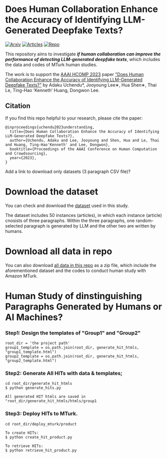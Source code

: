 
# Does Human Collaboration Enhance the Accuracy of Identifying LLM-Generated Deepfake Texts?



[![Arxiv](https://img.shields.io/badge/Arxiv-2304.01002-orange)](https://arxiv.org/pdf/2304.01002.pdf)
[![Articles](https://img.shields.io/badge/Data-.csv-blue)](generate_hit_htmls/data_gpt2_trial.csv)
[![Repo](https://img.shields.io/badge/Repo-.zip-green)](https://github.com/huashen218/llm-deepfake-human-study/archive/refs/heads/main.zip)




This repository aims to investigate <em><strong>if human collaboration can improve the performance of detecting LLM-generated deepfake texts</em></strong>, which includes the data and codes of MTurk human studies.


The work is to support the [AAAI HCOMP 2023](https://www.humancomputation.com/) paper 
["Does Human Collaboration Enhance the Accuracy of Identifying LLM-Generated Deepfake Texts?"](https://arxiv.org/pdf/2304.01002.pdf)
 by Adaku Uchendu*, Jooyoung Lee∗, Hua Shen∗, Thai Le, Ting-Hao ‘Kenneth’ Huang, Dongwon Lee. 





## Citation
If you find this repo helpful to your research, please cite the paper:
```
@inproceedings{uchendu2023understanding,
  title={Does Human Collaboration Enhance the Accuracy of Identifying LLM-Generated Deepfake Texts?},
  author={Uchendu, Adaku and Lee, Jooyoung and Shen, Hua and Le, Thai and Huang, Ting-Hao'Kenneth' and Lee, Dongwon},
  booktitle={Proceedings of the AAAI Conference on Human Computation and Crowdsourcing},
  year={2023},
}
```


Add a link to download only datasets (3 paragraph CSV file)?



# Download the dataset

You can check and download the [dataset](generate_hit_htmls/data_gpt2_trial.csv) used in this study. 

The dataset includes 50 instances (articles), in which each instance (article) cnosists of three paragraphs. Within the three paragraphs, one random-selected paragraph is generated by LLM and the other two are written by humans.


# Download all data in repo

You can also download [all data in this repo](https://github.com/huashen218/llm-deepfake-human-study/archive/refs/heads/main.zip) as a zip file, which include the aforementioned dataset and the codes to conduct human study with Amazon MTurk.



# Human Study of dinstinguishing Paragraphs Generated by Humans or AI Machines?


### Step1: Design the templates of "Group1" and "Group2"

```
root_dir = 'the project path'
group1_template = os.path.join(root_dir, generate_hit_htmls, "group1_template.html")
group2_template = os.path.join(root_dir, generate_hit_htmls, "group2_template.html")
```

### Step2: Generate All HITs with data & templates;

```
cd root_dir/generate_hit_htmls
$ python generate_hits.py

All generated HIT htmls are saved in "root_dir/generate_hit_htmls/htmls/group1
```

### Step3: Deploy HITs to MTurk.

```
cd root_dir/deploy_mturk/product

To create HITs:
$ python create_hit_product.py

To retrieve HITs:
$ python retrieve_hit_product.py

```

